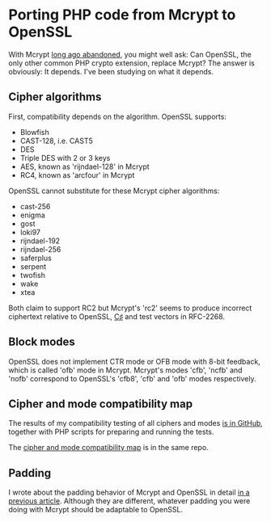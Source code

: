# Porting PHP code from Mcrypt to OpenSSL

With Mcrypt [long ago abandoned](http://thefsb.tumblr.com/post/110639027905/custodians-of-php-vote-to-keep-a-crypto-lib), 
you might well ask: Can OpenSSL, the only other
 common PHP crypto extension, replace Mcrypt?
The answer is obviously: It depends. I've been studying on what it depends.

## Cipher algorithms

First, compatibility depends on the algorithm. OpenSSL supports:

- Blowfish
- CAST-128, i.e. CAST5
- DES
- Triple DES with 2 or 3 keys
- AES, known as 'rijndael-128' in Mcrypt
- RC4, known as 'arcfour' in Mcrypt

OpenSSL cannot substitute for these Mcrypt cipher algorithms:

- cast-256
- enigma
- gost
- loki97
- rijndael-192
- rijndael-256
- saferplus
- serpent
- twofish
- wake
- xtea

Both claim to support RC2 but Mcrypt's 'rc2' seems to produce incorrect ciphertext relative
to OpenSSL, [C♯](https://www.daniweb.com/web-development/php/threads/368039/rc2-mcrypt-vs-openssl-confusion)
 and test vectors in RFC-2268.


## Block modes

OpenSSL does not implement CTR mode or OFB mode with 8-bit feedback, which is called 'ofb' mode in Mcrypt.
Mcrypt's modes 'cfb', 'ncfb' and 'nofb' correspond to OpenSSL's 'cfb8', 'cfb' and 'ofb' modes respectively.


## Cipher and mode compatibility map

The results of my compatibility testing of all ciphers and modes 
[is in GitHub](https://github.com/tom--/mcrypt2openssl), together with PHP scripts
for preparing and running the tests.

The [cipher and mode compatibility map](https://github.com/tom--/mcrypt2openssl/blob/master/mapping.md) is 
in the same repo.


## Padding

I wrote about the padding behavior of Mcrypt and OpenSSL in detail [in a previous 
article](http://thefsb.tumblr.com/post/110749271235/using-openssl-en-decrypt-in-php-instead-of). Although
they are different, whatever padding you were doing with Mcrypt should be adaptable to
OpenSSL.